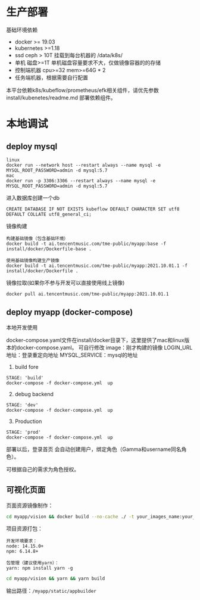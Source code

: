 # 生产部署

基础环境依赖

- docker >= 19.03  
- kubernetes >=1.18  
- ssd ceph > 10T  挂载到每台机器的 /data/k8s/  
- 单机 磁盘>=1T   单机磁盘容量要求不大，仅做镜像容器的的存储  
- 控制端机器 cpu>=32 mem>=64G * 2  
- 任务端机器，根据需要自行配置  

本平台依赖k8s/kubeflow/prometheus/efk相关组件，请优先参数install/kubenetes/readme.md 部署依赖组件。


# 本地调试

## deploy mysql

```
linux
docker run --network host --restart always --name mysql -e MYSQL_ROOT_PASSWORD=admin -d mysql:5.7
mac
docker run -p 3306:3306 --restart always --name mysql -e MYSQL_ROOT_PASSWORD=admin -d mysql:5.7

```
进入数据库创建一个db
```
CREATE DATABASE IF NOT EXISTS kubeflow DEFAULT CHARACTER SET utf8 DEFAULT COLLATE utf8_general_ci;
```
镜像构建


```
构建基础镜像（包含基础环境）
docker build -t ai.tencentmusic.com/tme-public/myapp:base -f install/docker/Dockerfile-base .

使用基础镜像构建生产镜像
docker build -t ai.tencentmusic.com/tme-public/myapp:2021.10.01.1 -f install/docker/Dockerfile .
```

镜像拉取(如果你不参与开发可以直接使用线上镜像)
```
docker pull ai.tencentmusic.com/tme-public/myapp:2021.10.01.1
```

## deploy myapp (docker-compose)

本地开发使用

docker-compose.yaml文件在install/docker目录下，这里提供了mac和linux版本的docker-compose.yaml。
可自行修改
image：刚才构建的镜像
LOGIN_URL地址：登录重定向地址
MYSQL_SERVICE：mysql的地址


1) build fore
```
STAGE: 'build'
docker-compose -f docker-compose.yml  up
```
2) debug backend
```
STAGE: 'dev'
docker-compose -f docker-compose.yml  up
```
3) Production
```
STAGE: 'prod'
docker-compose -f docker-compose.yml  up
```

部署以后，登录首页 会自动创建用户，绑定角色（Gamma和username同名角色）。

可根据自己的需求为角色授权。


## 可视化页面

页面资源镜像制作：
```sh
cd myapp/vision && docker build --no-cache ./ -t your_images_name:your_label --network host
```

项目资源打包：
```
开发环境要求：
node: 14.15.0+
npm: 6.14.8+

包管理（建议使用yarn）：
yarn: npm install yarn -g
```
```sh
cd myapp/vision && yarn && yarn build
```

输出路径：`/myapp/static/appbuilder`
